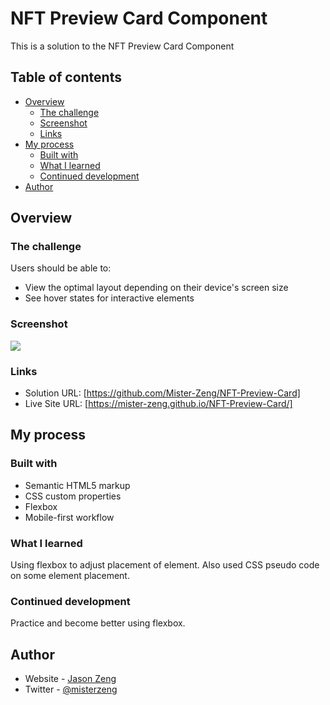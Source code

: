 # NFT Preview Card Component

This is a solution to the NFT Preview Card Component

## Table of contents

- [Overview](#overview)
  - [The challenge](#the-challenge)
  - [Screenshot](#screenshot)
  - [Links](#links)
- [My process](#my-process)
  - [Built with](#built-with)
  - [What I learned](#what-i-learned)
  - [Continued development](#continued-development)
- [Author](#author)

## Overview

### The challenge

Users should be able to:

- View the optimal layout depending on their device's screen size
- See hover states for interactive elements

### Screenshot

![](https://github.com/Mister-Zeng/NFT-Preview-Card/blob/main/images/NFT-Card.png?raw=true)

### Links

- Solution URL: [https://github.com/Mister-Zeng/NFT-Preview-Card]
- Live Site URL: [https://mister-zeng.github.io/NFT-Preview-Card/]

## My process

### Built with

- Semantic HTML5 markup
- CSS custom properties
- Flexbox
- Mobile-first workflow

### What I learned

Using flexbox to adjust placement of element. Also used CSS pseudo code on some element placement. 

### Continued development

Practice and become better using flexbox.

## Author

- Website - [Jason Zeng](https://mister-zeng.github.io/Portfolio-Website/)
- Twitter - [@misterzeng](https://www.twitter.com/misterzeng)
